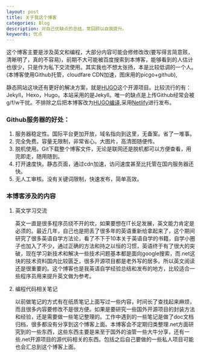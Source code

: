 ```yaml
---
layout: post
title: 关于我这个博客
categories: Blog
description: 对自己优缺点的总结，常回顾以自我提升。
keywords: 优点
---
```


这个博客主要是涉及英文和编程，大部分内容可能会修修改改(要写得言简意赅，清晰明了，真的不容易)，前期不大可能被百度搜索到本博客，能够看到的人估计也很少，只是作为私下交流使用。其实我也不想太张扬，本是比较低调的一个人。(本博客使用Github托管，cloudfare CDN加速，图床用的picgo+github),

静态网站这块还有更好的解决方案，就是[HUGO](https://github.com/gohugoio/hugo)这个开源项目。比较流行的有： Jekyll，Hexo，Hugo。本站采用的是Jekyll。唯一的缺点是上传Github经常会被g/f/w干扰。不排除之后把本博客改为[HUGO编译](https://gohugo.io/getting-started/quick-start/),采用[Netlify](https://www.netlify.com/)进行发布。

### Github服务器的好处：

1. 服务器稳定性。国际平台更加开放，域名指向到这里，无备案。省了一堆事。
2. 完全免费。容量无限制，非常省心。大图片，高清图随便传。
3. 脱机使用。Git下载整个博客文件，无论是联网还是脱机都可以方便查看，用完即走，随用随到。
4. 打开速度快。静态页面，通过cdn加速，访问速度甚至比托管在国内服务器还快。
5. 无人工审核。没有关键词限制，快速发布，简单高效。

### 本博客涉及的内容

1. 英文学习交流

   英文一直是很多程序员绕不开的坎，如果要想在IT长足发展，英文能力肯定是必须的。最近几年，自己也是把丢了很多年的英语重新给拿起来了，这个期间研究了很多英语自学方法论，看了不下于10本关于英语自学的书籍，自学小圈子也加入了不少，通过正确的方法和持之以恒的习惯，英语终于有了很大的突破，现在学习新技术和解决一些技术问题基本都是面向google搜索，而.net这块的技术资料国内比较匮乏，很多开源项目都是老外写的居多。所以英文阅读还是很重要的。这个博客也是我英语自学经验总结和发布的地方，比较适合一些程序员用来提升英文做为参考。

2. 编程代码相关笔记

   以前做笔记的方式有在纸质笔记上面写过一些内容，时间长了查找起来麻烦，而且很多内容要修改不是很方便。如果是要研究一些国外开源项目的封装方法和经验，还是需要做一些笔记整理的。工作中遇到的一些笔记是做了doc文档归档，很多都没有分享到这个博客上面。本博客会不定期归类整理.net方面研究到的一些东西，这些东西主要是来至于国外的油管一些大牛分享，还有一些.net开源项目的源代码相关的东西。包括之后自己要做的一些私人项目可能也会汇总到这个博客上面。


